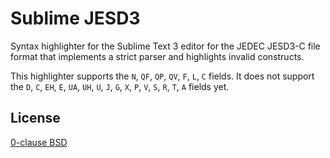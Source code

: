 Sublime JESD3
=============

Syntax highlighter for the Sublime Text 3 editor for the JEDEC JESD3-C file format that implements a strict parser and highlights invalid constructs.

This highlighter supports the `N`, `QF`, `QP`, `QV`, `F`, `L`, `C` fields. It does not support the `D`, `C`, `EH`, `E`, `UA`, `UH`, `U`, `J`, `G`, `X`, `P`, `V`, `S`, `R`, `T`, `A` fields yet.

License
-------

[0-clause BSD](LICENSE-0BSD.txt)
